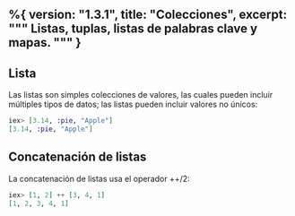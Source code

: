 %{
  version: "1.3.1",
  title: "Colecciones",
  excerpt: """
  Listas, tuplas, listas de palabras clave y mapas.
  """
}
---

## Lista

Las listas son simples colecciones de valores, las cuales pueden incluir múltiples tipos de datos; las listas pueden incluir valores no únicos:

```elixir
iex> [3.14, :pie, "Apple"]
[3.14, :pie, "Apple"]
```

## Concatenación de listas

La concatenación de listas usa el operador ++/2:

```elixir
iex> [1, 2] ++ [3, 4, 1]
[1, 2, 3, 4, 1]
```